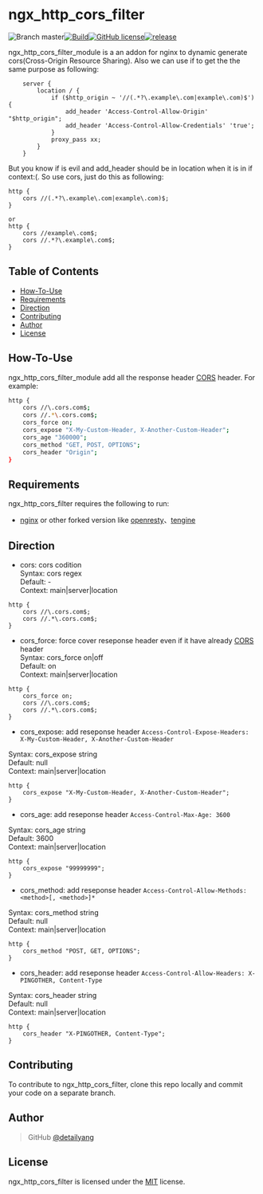 # ngx_http_cors_filter
![Branch master](https://img.shields.io/badge/branch-master-brightgreen.svg?style=flat-square)[![Build](https://api.travis-ci.org/nginx-lover/ngx_http_cors_filter.svg)](https://travis-ci.org/nginx-lover/ngx_http_cors_filter)[![GitHub license](https://img.shields.io/badge/license-MIT-blue.svg)](https://raw.githubusercontent.com/nginx-lover/ngx_http_cors_filter/master/LICENSE)[![release](https://img.shields.io/github/release/nginx-lover/ngx_http_cors_filter.svg)](https://github.com/nginx-lover/ngx_http_cors_filter/releases)


ngx_http_cors_filter_module is a an addon for nginx to dynamic generate cors(Cross-Origin Resource Sharing). Also we can use if to get the the same purpose as following:

```
    server {
        location / {
            if ($http_origin ~ '//(.*?\.example\.com|example\.com)$') {
                add_header 'Access-Control-Allow-Origin' "$http_origin";
                add_header 'Access-Control-Allow-Credentials' 'true';
            }
            proxy_pass xx;
        }
    }
```

But you know if is evil and add_header should be in location when it is in if context:(. So use cors, just do this as following:

```
http {
    cors //(.*?\.example\.com|example\.com)$;
}

or 
http {
    cors //example\.com$;
    cors //.*?\.example\.com$;
}
```


Table of Contents
-----------------
* [How-To-Use](#how-to-use)
* [Requirements](#requirements)
* [Direction](#direction)
* [Contributing](#contributing)
* [Author](#author)
* [License](#license)


How-To-Use
----------------

ngx_http_cors_filter_module add all the response header [CORS](https://developer.mozilla.org/en-US/docs/Web/HTTP/Access_control_CORS) header.
For example:

```bash
http {
    cors //\.cors.com$;
    cors //.*\.cors.com$;
    cors_force on;
    cors_expose "X-My-Custom-Header, X-Another-Custom-Header";
    cors_age "360000";
    cors_method "GET, POST, OPTIONS";
    cors_header "Origin";
}
```

Requirements
------------

ngx_http_cors_filter requires the following to run:

 * [nginx](http://nginx.org/) or other forked version like [openresty](http://openresty.org/)、[tengine](http://tengine.taobao.org/)

Direction
------------

* cors: cors codition       
Syntax:     cors regex       
Default:    -        
Context:    main|server|location       

```
http {
    cors //\.cors.com$;
    cors //.*\.cors.com$;
}
```

* cors_force: force cover reseponse header even if it have already [CORS](https://developer.mozilla.org/en-US/docs/Web/HTTP/Access_control_CORS) header       
Syntax:     cors_force on|off      
Default:    on           
Context:    main|server|location       

```
http {
    cors_force on;
    cors //\.cors.com$;
    cors //.*\.cors.com$;
}
```

* cors_expose: add reseponse header `Access-Control-Expose-Headers: X-My-Custom-Header, X-Another-Custom-Header`

Syntax:     cors_expose string      
Default:    null           
Context:    main|server|location       

```
http {
    cors_expose "X-My-Custom-Header, X-Another-Custom-Header";
}
```

* cors_age: add reseponse header `Access-Control-Max-Age: 3600`

Syntax:     cors_age string      
Default:    3600           
Context:    main|server|location       

```
http {
    cors_expose "99999999";
}
```

* cors_method: add reseponse header `Access-Control-Allow-Methods: <method>[, <method>]*`

Syntax:     cors_method string      
Default:    null           
Context:    main|server|location       

```
http {
    cors_method "POST, GET, OPTIONS";
}
```

* cors_header: add reseponse header `Access-Control-Allow-Headers: X-PINGOTHER, Content-Type`

Syntax:     cors_header string  
Default:    null           
Context:    main|server|location       

```
http {
    cors_header "X-PINGOTHER, Content-Type";
}
```

Contributing
------------

To contribute to ngx_http_cors_filter, clone this repo locally and commit your code on a separate branch.


Author
------

> GitHub [@detailyang](https://github.com/detailyang)


License
-------
ngx_http_cors_filter is licensed under the [MIT] license.

[MIT]: https://github.com/detailyang/ybw/blob/master/licenses/MIT
